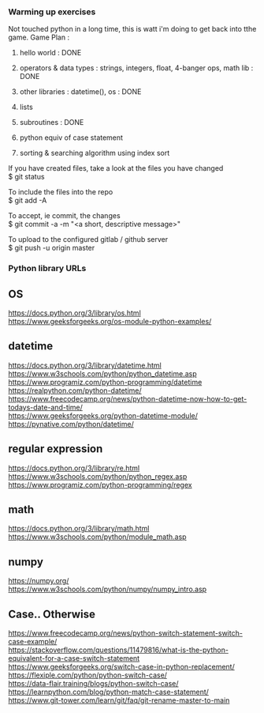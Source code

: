 ### Warming up exercises

Not touched python in a long time, this is watt i'm doing to get back into tthe game. Game Plan :
1. hello world : DONE
2. operators & data types : strings, integers, float, 4-banger ops, math lib : DONE
3. other libraries : datetime(), os : DONE

4. lists
5. subroutines : DONE
6. python equiv of case statement
7. sorting & searching algorithm using index sort

If you have created files, take a look at the files you have changed 
\
$ git status

To include the files into the repo 
\
$ git add -A

To accept, ie commit, the changes 
\
$ git commit -a -m "<a short, descriptive message>"

To upload to the configured gitlab / github server
\
$ git push -u origin master

### Python library URLs
## OS
https://docs.python.org/3/library/os.html
\
https://www.geeksforgeeks.org/os-module-python-examples/

## datetime
https://docs.python.org/3/library/datetime.html
\
https://www.w3schools.com/python/python_datetime.asp
\
https://www.programiz.com/python-programming/datetime
\
https://realpython.com/python-datetime/
\
https://www.freecodecamp.org/news/python-datetime-now-how-to-get-todays-date-and-time/
\
https://www.geeksforgeeks.org/python-datetime-module/
\
https://pynative.com/python/datetime/

## regular expression
https://docs.python.org/3/library/re.html
\
https://www.w3schools.com/python/python_regex.asp
\
https://www.programiz.com/python-programming/regex

## math
https://docs.python.org/3/library/math.html
\
https://www.w3schools.com/python/module_math.asp

## numpy
https://numpy.org/
\
https://www.w3schools.com/python/numpy/numpy_intro.asp

## Case.. Otherwise
https://www.freecodecamp.org/news/python-switch-statement-switch-case-example/
\
https://stackoverflow.com/questions/11479816/what-is-the-python-equivalent-for-a-case-switch-statement
\
https://www.geeksforgeeks.org/switch-case-in-python-replacement/
\
https://flexiple.com/python/python-switch-case/
\
https://data-flair.training/blogs/python-switch-case/
\
https://learnpython.com/blog/python-match-case-statement/
\
https://www.git-tower.com/learn/git/faq/git-rename-master-to-main

